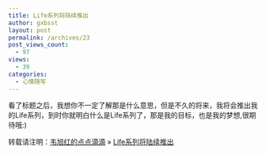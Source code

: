 ```yaml
---
title: Life系列将陆续推出
author: gxbsst
layout: post
permalink: /archives/23
post_views_count:
  - 97
views:
  - 39
categories:
  - 心情随写
---
```

看了标题之后，我想你不一定了解那是什么意思，但是不久的将来，我将会推出我的Life系列，到时你就明白什么是Life系列了，那是我的目标，也是我的梦想,很期待哦:)

转载请注明：[韦旭红的点点滴滴][1] &raquo; [Life系列将陆续推出][2]

 [1]: http://www.weixuhong.com
 [2]: http://www.weixuhong.com/archives/23